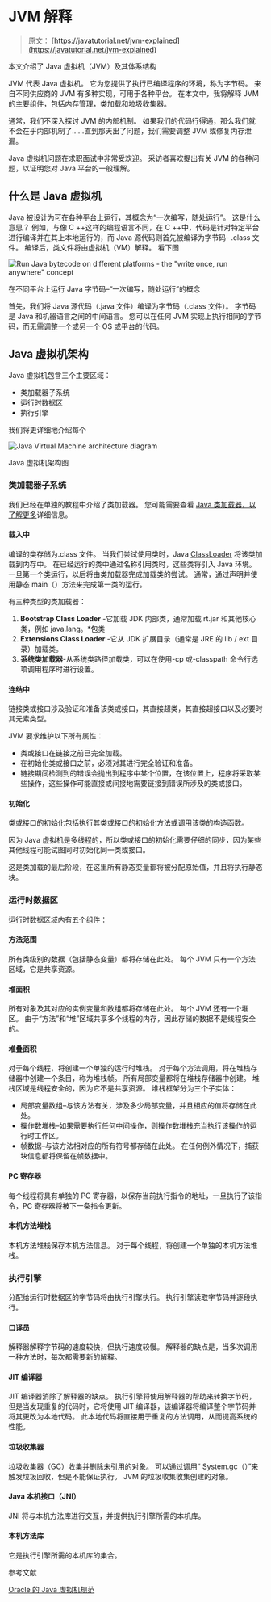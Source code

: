 # JVM 解释

> 原文： [https://javatutorial.net/jvm-explained](https://javatutorial.net/jvm-explained)

本文介绍了 Java 虚拟机（JVM）及其体系结构

JVM 代表 Java 虚拟机。 它为您提供了执行已编译程序的环境，称为字节码。 来自不同供应商的 JVM 有多种实现，可用于各种平台。 在本文中，我将解释 JVM 的主要组件，包括内存管理，类加载和垃圾收集器。

通常，我们不深入探讨 JVM 的内部机制。 如果我们的代码行得通，那么我们就不会在乎内部机制了……直到那天出了问题，我们需要调整 JVM 或修复内存泄漏。

Java 虚拟机问题在求职面试中非常受欢迎。 采访者喜欢提出有关 JVM 的各种问题，以证明您对 Java 平台的一般理解。

## 什么是 Java 虚拟机

Java 被设计为可在各种平台上运行，其概念为“一次编写，随处运行”。 这是什么意思？ 例如，与像 C ++这样的编程语言不同，在 C ++中，代码是针对特定平台进行编译并在其上本地运行的，而 Java 源代码则首先被编译为字节码- .class 文件。 编译后，类文件将由虚拟机（VM）解释。 看下图

![Run Java bytecode on different platforms - the "write once, run anywhere" concept](img/d6063e9fd37d275ba1f59efb6ad449ae.jpg)

在不同平台上运行 Java 字节码–“一次编写，随处运行”的概念

首先，我们将 Java 源代码（.java 文件）编译为字节码（.class 文件）。 字节码是 Java 和机器语言之间的中间语言。 您可以在任何 JVM 实现上执行相同的字节码，而无需调整一个或另一个 OS 或平台的代码。

## Java 虚拟机架构

Java 虚拟机包含三个主要区域：

*   类加载器子系统
*   运行时数据区
*   执行引擎

我们将更详细地介绍每个

![Java Virtual Machine architecture diagram ](img/643d161e368633a00cb203df6c1faf1c.jpg)

Java 虚拟机架构图

### 类加载器子系统

我们已经在单独的教程中介绍了类加载器。 您可能需要查看 [Java 类加载器，以了解更多](https://javatutorial.net/java-class-loaders-explained)详细信息。

#### 载入中

编译的类存储为.class 文件。 当我们尝试使用类时，Java [ClassLoader](https://javatutorial.net/java-class-loaders-explained) 将该类加载到内存中。 在已经运行的类中通过名称引用类时，这些类将引入 Java 环境。 一旦第一个类运行，以后将由类加载器完成加载类的尝试。 通常，通过声明并使用静态 main（）方法来完成第一类的运行。

有三种类型的类加载器：

1.  **Bootstrap Class Loader** -它加载 JDK 内部类，通常加载 rt.jar 和其他核心类，例如 java.lang。*包类
2.  **Extensions Class Loader** -它从 JDK 扩展目录（通常是 JRE 的 lib / ext 目录）加载类。
3.  **系统类加载器**-从系统类路径加载类，可以在使用-cp 或-classpath 命令行选项调用程序时进行设置。

#### 连结中

链接类或接口涉及验证和准备该类或接口，其直接超类，其直接超接口以及必要时其元素类型。

JVM 要求维护以下所有属性：

*   类或接口在链接之前已完全加载。
*   在初始化类或接口之前，必须对其进行完全验证和准备。
*   链接期间检测到的错误会抛出到程序中某个位置，在该位置上，程序将采取某些操作，这些操作可能直接或间接地需要链接到错误所涉及的类或接口。

#### 初始化

类或接口的初始化包括执行其类或接口的初始化方法或调用该类的构造函数。

因为 Java 虚拟机是多线程的，所以类或接口的初始化需要仔细的同步，因为某些其他线程可能试图同时初始化同一类或接口。

这是类加载的最后阶段，在这里所有静态变量都将被分配原始值，并且将执行静态块。

### 运行时数据区

运行时数据区域内有五个组件：

#### 方法范围

所有类级别的数据（包括静态变量）都将存储在此处。 每个 JVM 只有一个方法区域，它是共享资源。

#### 堆面积

所有对象及其对应的实例变量和数组都将存储在此处。 每个 JVM 还有一个堆区。 由于“方法”和“堆”区域共享多个线程的内存，因此存储的数据不是线程安全的。

#### 堆叠面积

对于每个线程，将创建一个单独的运行时堆栈。 对于每个方法调用，将在堆栈存储器中创建一个条目，称为堆栈帧。 所有局部变量都将在堆栈存储器中创建。 堆栈区域是线程安全的，因为它不是共享资源。 堆栈框架分为三个子实体：

*   局部变量数组–与该方法有关，涉及多少局部变量，并且相应的值将存储在此处。
*   操作数堆栈–如果需要执行任何中间操作，则操作数堆栈充当执行该操作的运行时工作区。
*   帧数据–与该方法相对应的所有符号都存储在此处。 在任何例外情况下，捕获块信息都将保留在帧数据中。

#### PC 寄存器

每个线程将具有单独的 PC 寄存器，以保存当前执行指令的地址，一旦执行了该指令，PC 寄存器将被下一条指令更新。

#### 本机方法堆栈

本机方法堆栈保存本机方法信息。 对于每个线程，将创建一个单独的本机方法堆栈。

### 执行引擎

分配给运行时数据区的字节码将由执行引擎执行。 执行引擎读取字节码并逐段执行。

#### 口译员

解释器解释字节码的速度较快，但执行速度较慢。 解释器的缺点是，当多次调用一种方法时，每次都需要新的解释。

#### JIT 编译器

JIT 编译器消除了解释器的缺点。 执行引擎将使用解释器的帮助来转换字节码，但是当发现重复的代码时，它将使用 JIT 编译器，该编译器将编译整个字节码并将其更改为本地代码。 此本地代码将直接用于重复的方法调用，从而提高系统的性能。

#### 垃圾收集器

垃圾收集器（GC）收集并删除未引用的对象。 可以通过调用“ System.gc（）”来触发垃圾回收，但是不能保证执行。 JVM 的垃圾收集收集创建的对象。

#### Java 本机接口（JNI）

JNI 将与本机方法库进行交互，并提供执行引擎所需的本机库。

#### 本机方法库

它是执行引擎所需的本机库的集合。

参考文献

[Oracle 的 Java 虚拟机规范](https://docs.oracle.com/javase/specs/jvms/se8/html/index.html)